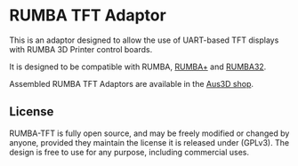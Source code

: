 # RUMBA TFT Adaptor

This is an adaptor designed to allow the use of UART-based TFT displays with RUMBA 3D Printer control boards.

It is designed to be compatible with RUMBA, [RUMBA+](https://github.com/Aus3D/RUMBA-Plus) and [RUMBA32](https://github.com/Aus3D/RUMBA32).

Assembled RUMBA TFT Adaptors are available in the [Aus3D shop](https://aus3d.com.au/rumba-tft). 

## License
RUMBA-TFT is fully open source, and may be freely modified or changed by anyone, provided they maintain the license it is released under (GPLv3). The design is free to use for any purpose, including commercial uses.

